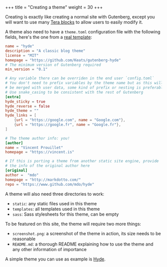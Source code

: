 +++
title = "Creating a theme"
weight = 30
+++

Creating is exactly like creating a normal site with Gutenberg, except you
will want to use many [Tera blocks](https://tera.netlify.com/docs/templates/#inheritance) to
allow users to easily modify it.

A theme also need to have a `theme.toml` configuration file with the
following fields, here's the one from a [real template](https://github.com/Keats/hyde):

```toml
name = "hyde"
description = "A classic blog theme"
license = "MIT"
homepage = "https://github.com/Keats/gutenberg-hyde"
# The minimum version of Gutenberg required
min_version = "0.1"

# Any variable there can be overriden in the end user `config.toml`
# You don't need to prefix variables by the theme name but as this will
# be merged with user data, some kind of prefix or nesting is preferable
# Use snake_casing to be consistent with the rest of Gutenberg
[extra]
hyde_sticky = true
hyde_reverse = false
hyde_theme = ""
hyde_links = [
    {url = "https://google.com", name = "Google.com"},
    {url = "https://google.fr", name = "Google.fr"},
]

# The theme author info: you!
[author]
name = "Vincent Prouillet"
homepage = "https://vincent.is"

# If this is porting a theme from another static site engine, provide
# the info of the original author here
[original]
author =  "mdo"
homepage = "http://markdotto.com/"
repo = "https://www.github.com/mdo/hyde"
```

A theme will also need three directories to work:

- `static`: any static files used in this theme
- `templates`: all templates used in this theme
- `sass`: Sass stylesheets for this theme, can be empty

To be featured on this site, the theme will require two more things:

- `screenshot.png`: a screenshot of the theme in action, its size needs to be reasonable
- `README.md`: a thorough README explaining how to use the theme and any other information
of importance

A simple theme you can use as example is [Hyde](https://github.com/Keats/hyde).
